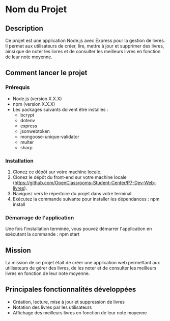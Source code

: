 # Nom du Projet

## Description
Ce projet est une application Node.js avec Express pour la gestion de livres. Il permet aux utilisateurs de créer, lire, mettre à jour et supprimer des livres, ainsi que de noter les livres et de consulter les meilleurs livres en fonction de leur note moyenne.

## Comment lancer le projet
### Prérequis
- Node.js (version X.X.X)
- npm (version X.X.X)
- Les packages suivants doivent être installés :
  - bcrypt
  - dotenv
  - express
  - jsonwebtoken
  - mongoose-unique-validator
  - multer
  - sharp

### Installation
1. Clonez ce dépôt sur votre machine locale.
2. Clonez le dépôt du front-end sur votre machine locale (https://github.com/OpenClassrooms-Student-Center/P7-Dev-Web-livres).
2. Naviguez vers le répertoire du projet dans votre terminal.
3. Exécutez la commande suivante pour installer les dépendances :
npm install

### Démarrage de l'application
Une fois l'installation terminée, vous pouvez démarrer l'application en exécutant la commande :
npm start

## Mission
La mission de ce projet était de créer une application web permettant aux utilisateurs de gérer des livres, de les noter et de consulter les meilleurs livres en fonction de leur note moyenne.

## Principales fonctionnalités développées
- Création, lecture, mise à jour et suppression de livres
- Notation des livres par les utilisateurs
- Affichage des meilleurs livres en fonction de leur note moyenne